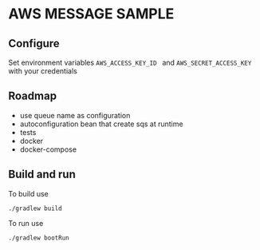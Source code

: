 # AWS MESSAGE SAMPLE

## Configure

Set environment variables ```AWS_ACCESS_KEY_ID ``` and ```AWS_SECRET_ACCESS_KEY``` with your credentials

## Roadmap

- use queue name as configuration
- autoconfiguration bean that create sqs at runtime
- tests
- docker
- docker-compose

## Build and run 

To build use 
``` 
./gradlew build 
```

To run use 
``` 
./gradlew bootRun 
```